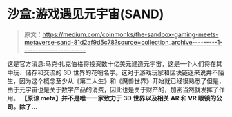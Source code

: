 # 沙盒:游戏遇见元宇宙(SAND)

> 原文：<https://medium.com/coinmonks/the-sandbox-gaming-meets-metaverse-sand-81d2af9d5c78?source=collection_archive---------1----------------------->

这是官方消息:马克·扎克伯格将投资数十亿美元建造元宇宙，这是一个人们将在其中玩、储存和交流的 3D 世界的花哨名字。这对于游戏玩家和区块链迷来说并不陌生，因为这个概念至少从《第二人生》和《魔兽世界》开始就已经很熟悉了但是，由于元宇宙也是关于数字产品的消费，因此也是关于财产的，加密当然就发挥了作用。
**【原谅 meta】**并不是唯一一家致力于 3D 世界以及相关 AR 和 VR 眼镜**的公司。除了…**